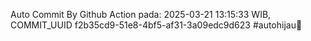 Auto Commit By Github Action pada: 2025-03-21 13:15:33 WIB, COMMIT_UUID f2b35cd9-51e8-4bf5-af31-3a09edc9d623 #autohijau🗿
